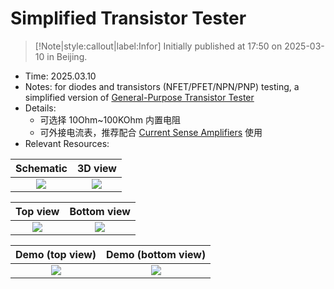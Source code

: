 # Simplified Transistor Tester

> [!Note|style:callout|label:Infor]
> Initially published at 17:50 on 2025-03-10 in Beijing.

- Time: 2025.03.10
- Notes: for diodes and transistors (NFET/PFET/NPN/PNP) testing, a simplified version of [General-Purpose Transistor Tester](<ElectronicDesigns/General-Purpose%20Transistor%20Tester.md>)
- Details:
    - 可选择 10Ohm~100KOhm 内置电阻
    - 可外接电流表，推荐配合 [Current Sense Amplifiers](<ElectronicDesigns/Current Sense Amplifiers.md>) 使用
- Relevant Resources:


<div class='center'>

| Schematic | 3D view | 
|:-:|:-:|
 | <div class="center"><img src="https://imagebank-0.oss-cn-beijing.aliyuncs.com/VS-PicGo/2025-03-10-17-56-07_Simplified Transistor Tester.png"/></div> | <div class="center"><img src="https://imagebank-0.oss-cn-beijing.aliyuncs.com/VS-PicGo/2025-03-10-17-59-00_Simplified Transistor Tester.png"/></div> |

</div>


<div class='center'>

| Top view | Bottom view | 
|:-:|:-:|
 | <div class="center"><img src="https://imagebank-0.oss-cn-beijing.aliyuncs.com/VS-PicGo/2025-03-10-17-59-12_Simplified Transistor Tester.png"/></div> | <div class="center"><img src="https://imagebank-0.oss-cn-beijing.aliyuncs.com/VS-PicGo/2025-03-10-17-59-39_Simplified Transistor Tester.png"/></div>|
</div>

<div class='center'>

| Demo (top view)| Demo (bottom view) | 
|:-:|:-:|
 | <div class="center"><img src="https://imagebank-0.oss-cn-beijing.aliyuncs.com/VS-PicGo/2025-03-13-20-38-16_Simplified Transistor Tester.png"/></div> | <div class="center"><img src="https://imagebank-0.oss-cn-beijing.aliyuncs.com/VS-PicGo/2025-03-13-20-38-28_Simplified Transistor Tester.png"/></div> |
</div>


